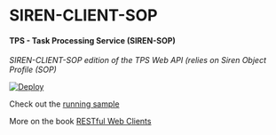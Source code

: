 # SIREN-CLIENT-SOP

#### TPS - Task Processing Service (SIREN-SOP)

*SIREN-CLIENT-SOP edition of the TPS Web API (relies on Siren Object Profile (SOP)*

[![Deploy](https://www.herokucdn.com/deploy/button.svg)](https://heroku.com/deploy)

Check out the [running sample](http://rwcbook11.herokuapp.com/files/siren-client.html)

More on the book [RESTful Web Clients](http://shop.oreilly.com/product/0636920037958.do)
